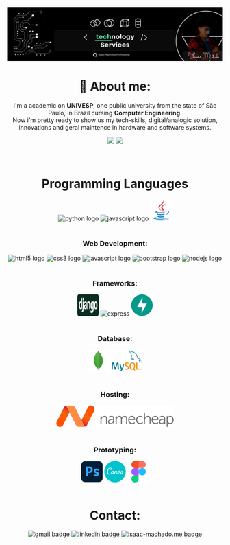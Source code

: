 <div align="center">

<img src=assets/Isaac_Wallpaper.png>
<!-- <img src="https://img.shields.io/badge/GITHub--Stats:%20Isaac-ff007f?&style=flat&logo=github&labelColor=000000&color=4E17BC&" width="400"> -->  

<h1>👤 About me: </h1>

I'm a academic on **UNIVESP**, one public university from the state of São Paulo, in Brazil cursing **Computer Engineering**.  
Now i'm pretty ready to show us my tech-skills, digital/analogic solution, innovations and geral maintence in hardware and software systems.

  <tr>
    <td>
      <img src="https://github-readme-stats.vercel.app/api?username=Isaac-Machado-Profissional&show_icons=true&theme=ayu-mirage&bg_color=00000000&icon_color=6A0DAD&title_color=4E17BC&hide_title=true" height="170" />
    </td>
    <td>
      <img src="https://github-readme-stats.vercel.app/api/top-langs/?username=Isaac-Machado-Profissional&layout=compact&theme=ayu-mirage&bg_color=00000000&icon_color=6A0DAD&title_color=4E17BC" height="170" />
    </td>
  </tr>

</div>

<br>
<br> 


<div align="center">
<h1>Programming Languages</h1>
  <img alt="python logo" src="https://cdn.jsdelivr.net/gh/devicons/devicon/icons/python/python-original.svg" height="50" />
  <img alt="javascript logo" src="https://cdn.jsdelivr.net/gh/devicons/devicon/icons/javascript/javascript-original.svg" height="50"  />
  <img alt="java logo" src="https://github.com/devicons/devicon/blob/ca28c779441053191ff11710fe24a9e6c23690d6/icons/java/java-original.svg" height="50"  />
<br>
<br>


<h3>Web Development:</h3>
  <img alt="html5 logo" src="https://cdn.jsdelivr.net/gh/devicons/devicon/icons/html5/html5-original.svg" height="50" />
  <img alt="css3 logo" src="https://cdn.jsdelivr.net/gh/devicons/devicon/icons/css3/css3-original.svg" height="50" />
  <img alt="javascript logo" src="https://cdn.jsdelivr.net/gh/devicons/devicon/icons/javascript/javascript-original.svg" height="50"  />
  <img alt="bootstrap logo" src="https://cdn.jsdelivr.net/gh/devicons/devicon/icons/bootstrap/bootstrap-original.svg" height="50" />
  <img alt="nodejs logo" src="https://cdn.jsdelivr.net/gh/devicons/devicon/icons/nodejs/nodejs-original.svg" height="50" />
<br>
<br>

<h3>Frameworks:</h3>
 <img alt="django" src="assets/django-logo.svg" height="50" width="50">
 <img alt="express" src="https://cdn.jsdelivr.net/gh/devicons/devicon/icons/express/express-original-wordmark.svg" height="50" />
 <img alt="fastapi" src="assets/fastapi-logo.svg" height="50" width="50" />
<br>
<br>

 
<h3>Database:</h3>
 <img alt="mongodb" src="https://github.com/devicons/devicon/blob/ca28c779441053191ff11710fe24a9e6c23690d6/icons/mongodb/mongodb-original.svg" height="50" width="50"/>
 <img alt="mysql" src="assets/mysql-logo.png" height="50"/>
<br>
<br>


<h3> Hosting: </h3>
 <img alt="namecheap "src="assets/Namecheap_Logo.svg" alt="Namecheap logo" height="50" />
<br>
<br>

 
<h3> Prototyping: </h3>
 <img alt="photoshop " src="https://github.com/devicons/devicon/blob/ca28c779441053191ff11710fe24a9e6c23690d6/icons/photoshop/photoshop-original.svg" height="50" />
 <img alt="canva" src="https://github.com/devicons/devicon/blob/ca28c779441053191ff11710fe24a9e6c23690d6/icons/canva/canva-original.svg" height="50" />
 <img alt="figma" src="https://github.com/devicons/devicon/blob/ca28c779441053191ff11710fe24a9e6c23690d6/icons/figma/figma-original.svg" height="50" />
<br>
<br>


</div>

<div align="center">
  

# <h1> Contact: </h1>  


  <a href="mailto:isaacmachado.profissional@gmail.com">
  <img src="https://img.shields.io/static/v1?message=Gmail&logo=gmail&label=&color=D14836&logoColor=white&labelColor=&style=for-the-badge" height="35" alt="gmail badge"/></a>

  <a href="https://www.linkedin.com/in/isaac-machado-profissional/?originalSubdomain=br">
  <img src="https://img.shields.io/static/v1?message=LinkedIn&logo=linkedin&label=&color=0077B5&logoColor=white&labelColor=&style=for-the-badge" height="35" alt="linkedin badge"/></a>

  <a href="https://www.isaac-machado.me/">
  <img src="https://img.shields.io/badge/-Isaac%20Machado-FFFFFF?logo=https://raw.githubusercontent.com/Isaac-Machado-Profissional/Isaac-Portfolio/refs/heads/main/Logo.ico&label=&color=642EFE&logoColor=white&labelColor=&style=for-the-badge" height="35" alt="isaac-machado.me badge"/></a>

</div>
